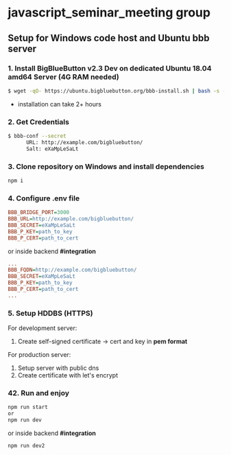 # javascript_seminar_meeting group

## Setup for Windows code host and Ubuntu bbb server

### 1. Install BigBlueButton v2.3 Dev on dedicated Ubuntu 18.04 amd64 Server (4G RAM needed)
```bash 
$ wget -qO- https://ubuntu.bigbluebutton.org/bbb-install.sh | bash -s -- -v bionic-230-dev -a
```
* installation can take 2+ hours

### 2. Get Credentials
```bash
$ bbb-conf --secret
      URL: http://example.com/bigbluebutton/
      Salt: eXaMpLeSaLt
```

### 3. Clone repository on Windows and install dependencies
```scala
npm i
``` 

### 4. Configure .env file
```ini
BBB_BRIDGE_PORT=3000
BBB_URL=http://example.com/bigbluebutton/
BBB_SECRET=eXaMpLeSaLt
BBB_P_KEY=path_to_key
BBB_P_CERT=path_to_cert
```
or inside backend **#integration**
```ini
...
BBB_FQDN=http://example.com/bigbluebutton/
BBB_SECRET=eXaMpLeSaLt
BBB_P_KEY=path_to_key
BBB_P_CERT=path_to_cert
...
```

### 5. Setup HDDBS (HTTPS)
For development server: 
1. Create self-signed certificate -> cert and key in **pem format**  

For production server:
1. Setup server with public dns 
2. Create certificate with let's encrypt


### 42. Run and enjoy
```scala
npm run start
or
npm run dev
```
or inside backend **#integration**
```scala
npm run dev2
```

